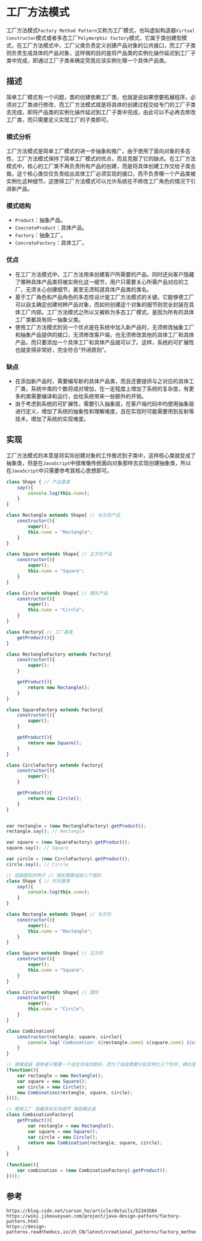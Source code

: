# 工厂方法模式
工厂方法模式`Factory Method Pattern`又称为工厂模式，也叫虚拟构造器`Virtual Constructor`模式或者多态工厂`Polymorphic Factory`模式，它属于类创建型模式，在工厂方法模式中，工厂父类负责定义创建产品对象的公共接口，而工厂子类则负责生成具体的产品对象，这样做的目的是将产品类的实例化操作延迟到工厂子类中完成，即通过工厂子类来确定究竟应该实例化哪一个具体产品类。

## 描述
简单工厂模式有一个问题，类的创建依赖工厂类，也就是说如果想要拓展程序，必须对工厂类进行修改，而工厂方法模式就是将具体的创建过程交给专门的工厂子类去完成，即将产品类的实例化操作延迟到工厂子类中完成，由此可以不必再去修改工厂类，而只需要定义实现工厂的子类即可。

### 模式分析
工厂方法模式是简单工厂模式的进一步抽象和推广。由于使用了面向对象的多态性，工厂方法模式保持了简单工厂模式的优点，而且克服了它的缺点。在工厂方法模式中，核心的工厂类不再负责所有产品的创建，而是将具体创建工作交给子类去做。这个核心类仅仅负责给出具体工厂必须实现的接口，而不负责哪一个产品类被实例化这种细节，这使得工厂方法模式可以允许系统在不修改工厂角色的情况下引进新产品。

### 模式结构
* `Product`：抽象产品。
* `ConcreteProduct`：具体产品。
* `Factory`：抽象工厂。
* `ConcreteFactory`：具体工厂。

### 优点
* 在工厂方法模式中，工厂方法用来创建客户所需要的产品，同时还向客户隐藏了哪种具体产品类将被实例化这一细节，用户只需要关心所需产品对应的工厂，无须关心创建细节，甚至无须知道具体产品类的类名。
* 基于工厂角色和产品角色的多态性设计是工厂方法模式的关键。它能够使工厂可以自主确定创建何种产品对象，而如何创建这个对象的细节则完全封装在具体工厂内部。工厂方法模式之所以又被称为多态工厂模式，是因为所有的具体工厂类都具有同一抽象父类。
* 使用工厂方法模式的另一个优点是在系统中加入新产品时，无须修改抽象工厂和抽象产品提供的接口，无须修改客户端，也无须修改其他的具体工厂和具体产品，而只要添加一个具体工厂和具体产品就可以了。这样，系统的可扩展性也就变得非常好，完全符合“开闭原则”。

### 缺点
* 在添加新产品时，需要编写新的具体产品类，而且还要提供与之对应的具体工厂类，系统中类的个数将成对增加，在一定程度上增加了系统的复杂度，有更多的类需要编译和运行，会给系统带来一些额外的开销。
* 由于考虑到系统的可扩展性，需要引入抽象层，在客户端代码中均使用抽象层进行定义，增加了系统的抽象性和理解难度，且在实现时可能需要用到反射等技术，增加了系统的实现难度。


## 实现
工厂方法模式的本意是将实际创建对象的工作推迟到子类中，这样核心类就变成了抽象类，但是在`JavaScript`中很难像传统面向对象那样去实现创建抽象类，所以在`JavaScript`中只需要参考其核心思想即可。

```javascript
class Shape { // 产品基类
    say(){
        console.log(this.name);
    }
}

class Rectangle extends Shape{ // 长方形产品
    constructor(){
        super();
        this.name = "Rectangle";
    }
}

class Square extends Shape{ // 正方形产品
    constructor(){
        super();
        this.name = "Square";
    }
}

class Circle extends Shape{ // 圆形产品
    constructor(){
        super();
        this.name = "Circle";
    }
}

class Factory{ // 工厂基类
    getProduct(){}
}

class RectangleFactory extends Factory{
    constructor(){
        super();
    }

    getProduct(){
        return new Rectangle();
    }
}

class SquareFactory extends Factory{
    constructor(){
        super();
    }

    getProduct(){
        return new Square();
    }
}

class CircleFactory extends Factory{
    constructor(){
        super();
    }

    getProduct(){
        return new Circle();
    }
}


var rectangle = (new RectangleFactory).getProduct();
rectangle.say(); // Rectangle

var square = (new SquareFactory).getProduct();
square.say(); // Square

var circle = (new CircleFactory).getProduct();
circle.say(); // Circle
```


```javascript
// 组装图形的例子 // 假如需要组装三个图形
class Shape { // 形状基类
    say(){
        console.log(this.name);
    }
}

class Rectangle extends Shape{ // 长方形
    constructor(){
        super();
        this.name = "Rectangle";
    }
}

class Square extends Shape{ // 正方形
    constructor(){
        super();
        this.name = "Square";
    }
}

class Circle extends Shape{ // 圆形
    constructor(){
        super();
        this.name = "Circle";
    }
}

class Combination{
    constructor(rectangle, square, circle){
        console.log(`Combination: ${rectangle.name} ${square.name} ${circle.name}`);
    }
}

// 直接组装 调用者只需要一个组合完成的图形，而为了组装需要分别实例化三个形状，耦合度太高
(function(){
    var rectangle = new Rectangle();
    var square = new Square();
    var circle = new Circle();
    new Combination(rectangle, square, circle);
})();

// 使用工厂 隐藏具体实现细节 降低耦合度
class CombinationFactory{
    getProduct(){
        var rectangle = new Rectangle();
        var square = new Square();
        var circle = new Circle();
        return new Combination(rectangle, square, circle); 
    }
}

(function(){
    var combination = (new CombinationFactory).getProduct(); 
})();
```



## 参考

```
https://blog.csdn.net/carson_ho/article/details/52343584
https://wiki.jikexueyuan.com/project/java-design-pattern/factory-pattern.html
https://design-patterns.readthedocs.io/zh_CN/latest/creational_patterns/factory_method.html
```
